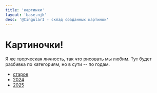 ```yaml
---
title: 'картинки'
layout: 'base.njk'
desc: '@CingularI - склад созданных картинок'
---
```


# Картиночки!

Я же творческая личность, так что рисовать мы любим. Тут будет разбивка по категориям, но в сути -- по годам.
- [старое](./old)
- [2024](./2024)
- [2025](./2025)
